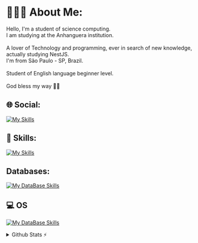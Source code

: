 # 🙇🏽‍♂️ About Me:
Hello, I'm a student of science computing. <br>I am studying at the Anhanguera institution.<br><br>A lover of Technology and programming, ever in search of new knowledge, actually studying NestJS.<br>I'm from São Paulo - SP, Brazil.<br><br>Student of English language beginner level.<br><br>God bless my way 🙏🏽 <br>


## 🌐 Social:
[![My Skills](https://skillicons.dev/icons?i=linkedin)](https://linkedin.com/in/jhowatassc) 


## 🚀 Skills:
[![My Skills](https://skillicons.dev/icons?i=js,ts,py,tailwind,nodejs,nestjs,nextjs,react,express,cypresslinux,bash,aws,postman,docker,grafana&perline=10)](https://skillicons.dev)

## Databases:
[![My DataBase Skills](https://skillicons.dev/icons?i=sqlite,postgres,mysql)](https://skillicons.dev)

## 💻 OS
[![My DataBase Skills](https://skillicons.dev/icons?i=debian,arch)](https://skillicons.dev)

<details>
  <summary>Github Stats ⚡</summary>
  
  <a href="#">![Github stats](https://github-readme-streak-stats.herokuapp.com/?user=JonatasSC&theme=blueberry&count_private=true&hide_border=true&line_height=20)</a>
  <a href="#">![Top Langs](https://github-readme-stats.vercel.app/api/top-langs/?username=tandpfun&layout=compact&theme=blueberry&count_private=true&hide_border=true&_height=20)</a>
</details>

<!-- Proudly created with GPRM ( https://gprm.itsvg.in ) -->
